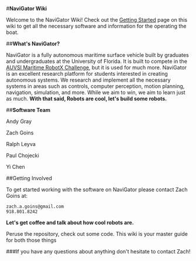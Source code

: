 #**NaviGator Wiki**

Welcome to the NaviGator Wiki! Check out the [Getting Started](https://github.com/uf-mil/RobotX/wiki/Getting-started) page on this wiki to get all the necessary software and information for the operating the boat.

##**What's NaviGator?**

NaviGator is a fully autonomous maritime surface vehicle built by graduates and undergraduates at the University of Florida. It is built to compete in the [AUVSI Maritime RobotX Challenge](http://www.robotx.org), but it is used for much more. NaviGator is an excellent research platform for students interested in creating autonomous systems. We research and implement all the necessary systems in areas such as controls, computer perception, motion planning, navigation, simulation, and more. While we aim to win, we aim to learn just as much. **With that said, Robots are cool, let's build some robots.**

##**Software Team**

Andy Gray

Zach Goins

Ralph Leyva

Paul Chojecki

Yi Chen

##Getting Involved

To get started working with the software on NaviGator please contact Zach Goins at:

    zach.a.goins@gmail.com
    918.801.8242

**Let's get coffee and talk about how cool robots are.**

Peruse the repository, check out some code. This wiki is your master guide for both those things

###If you have any questions about anything don't hesitate to contact Zach!